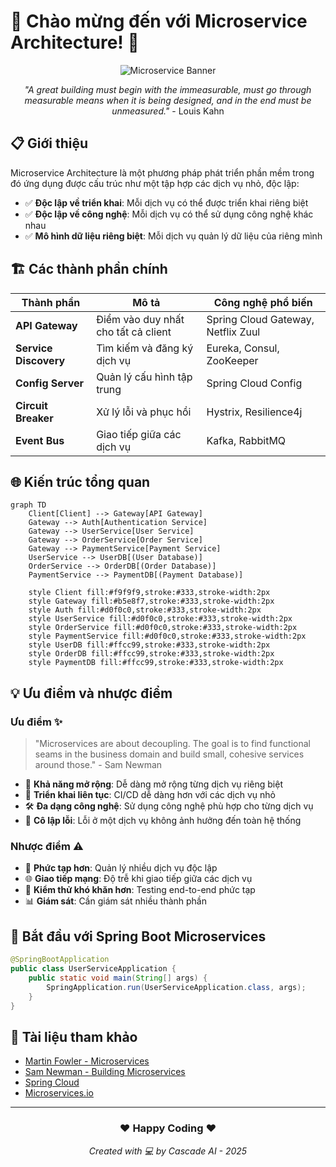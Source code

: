# 🌟 Chào mừng đến với Microservice Architecture! 🌟

<div align="center">
  
  ![Microservice Banner](https://cdn-images-1.medium.com/max/1600/1*wOBkzBpi1Hl9Nr__Jszplg.png)
  
  *"A great building must begin with the immeasurable, must go through measurable means when it is being designed, and in the end must be unmeasured."* - Louis Kahn

</div>

## 📋 Giới thiệu

Microservice Architecture là một phương pháp phát triển phần mềm trong đó ứng dụng được cấu trúc như một tập hợp các dịch vụ nhỏ, độc lập:

- ✅ **Độc lập về triển khai**: Mỗi dịch vụ có thể được triển khai riêng biệt
- ✅ **Độc lập về công nghệ**: Mỗi dịch vụ có thể sử dụng công nghệ khác nhau
- ✅ **Mô hình dữ liệu riêng biệt**: Mỗi dịch vụ quản lý dữ liệu của riêng mình

## 🏗️ Các thành phần chính

| Thành phần | Mô tả | Công nghệ phổ biến |
|------------|-------|-------------------|
| **API Gateway** | Điểm vào duy nhất cho tất cả client | Spring Cloud Gateway, Netflix Zuul |
| **Service Discovery** | Tìm kiếm và đăng ký dịch vụ | Eureka, Consul, ZooKeeper |
| **Config Server** | Quản lý cấu hình tập trung | Spring Cloud Config |
| **Circuit Breaker** | Xử lý lỗi và phục hồi | Hystrix, Resilience4j |
| **Event Bus** | Giao tiếp giữa các dịch vụ | Kafka, RabbitMQ |

## 🌐 Kiến trúc tổng quan

```mermaid
graph TD
    Client[Client] --> Gateway[API Gateway]
    Gateway --> Auth[Authentication Service]
    Gateway --> UserService[User Service]
    Gateway --> OrderService[Order Service]
    Gateway --> PaymentService[Payment Service]
    UserService --> UserDB[(User Database)]
    OrderService --> OrderDB[(Order Database)]
    PaymentService --> PaymentDB[(Payment Database)]
    
    style Client fill:#f9f9f9,stroke:#333,stroke-width:2px
    style Gateway fill:#b5e8f7,stroke:#333,stroke-width:2px
    style Auth fill:#d0f0c0,stroke:#333,stroke-width:2px
    style UserService fill:#d0f0c0,stroke:#333,stroke-width:2px
    style OrderService fill:#d0f0c0,stroke:#333,stroke-width:2px
    style PaymentService fill:#d0f0c0,stroke:#333,stroke-width:2px
    style UserDB fill:#ffcc99,stroke:#333,stroke-width:2px
    style OrderDB fill:#ffcc99,stroke:#333,stroke-width:2px
    style PaymentDB fill:#ffcc99,stroke:#333,stroke-width:2px
```

## 💡 Ưu điểm và nhược điểm

### Ưu điểm ✨

> "Microservices are about decoupling. The goal is to find functional seams in the business domain and build small, cohesive services around those." - Sam Newman

- 🚀 **Khả năng mở rộng**: Dễ dàng mở rộng từng dịch vụ riêng biệt
- 🔄 **Triển khai liên tục**: CI/CD dễ dàng hơn với các dịch vụ nhỏ
- 🛠️ **Đa dạng công nghệ**: Sử dụng công nghệ phù hợp cho từng dịch vụ
- 🧩 **Cô lập lỗi**: Lỗi ở một dịch vụ không ảnh hưởng đến toàn hệ thống

### Nhược điểm ⚠️

- 🔄 **Phức tạp hơn**: Quản lý nhiều dịch vụ độc lập
- 🌐 **Giao tiếp mạng**: Độ trễ khi giao tiếp giữa các dịch vụ
- 🧪 **Kiểm thử khó khăn hơn**: Testing end-to-end phức tạp
- 📊 **Giám sát**: Cần giám sát nhiều thành phần

## 🚀 Bắt đầu với Spring Boot Microservices

```java
@SpringBootApplication
public class UserServiceApplication {
    public static void main(String[] args) {
        SpringApplication.run(UserServiceApplication.class, args);
    }
}
```

## 📝 Tài liệu tham khảo

- [Martin Fowler - Microservices](https://martinfowler.com/articles/microservices.html)
- [Sam Newman - Building Microservices](https://samnewman.io/books/building_microservices/)
- [Spring Cloud](https://spring.io/projects/spring-cloud)
- [Microservices.io](https://microservices.io/)

---

<div align="center">
  <h3>❤️ Happy Coding ❤️</h3>
  <p><em>Created with 💻 by Cascade AI - 2025</em></p>
</div>
